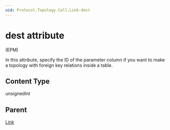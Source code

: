 ```yaml
---
uid: Protocol.Topology.Cell.Link-dest
---
```


# dest attribute

(EPM)

In this attribute, specify the ID of the parameter column if you want to make a topology with foreign key relations inside a table.<!-- RN 5669 -->

## Content Type

unsignedInt

## Parent

[Link](xref:Protocol.Topology.Cell.Link)

